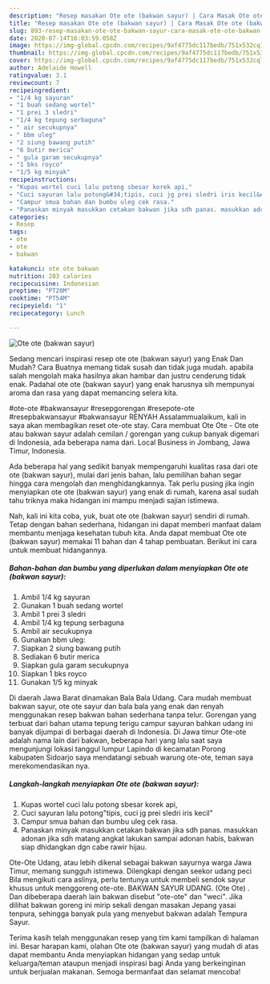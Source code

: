 ```yaml
---
description: "Resep masakan Ote ote (bakwan sayur) | Cara Masak Ote ote (bakwan sayur) Yang Enak Banget"
title: "Resep masakan Ote ote (bakwan sayur) | Cara Masak Ote ote (bakwan sayur) Yang Enak Banget"
slug: 893-resep-masakan-ote-ote-bakwan-sayur-cara-masak-ote-ote-bakwan-sayur-yang-enak-banget
date: 2020-07-14T16:03:59.058Z
image: https://img-global.cpcdn.com/recipes/9af4775dc117bedb/751x532cq70/ote-ote-bakwan-sayur-foto-resep-utama.jpg
thumbnail: https://img-global.cpcdn.com/recipes/9af4775dc117bedb/751x532cq70/ote-ote-bakwan-sayur-foto-resep-utama.jpg
cover: https://img-global.cpcdn.com/recipes/9af4775dc117bedb/751x532cq70/ote-ote-bakwan-sayur-foto-resep-utama.jpg
author: Adelaide Howell
ratingvalue: 3.1
reviewcount: 7
recipeingredient:
- "1/4 kg sayuran"
- "1 buah sedang wortel"
- "1 prei 3 sledri"
- "1/4 kg tepung serbaguna"
- " air secukupnya"
- " bbm uleg"
- "2 siung bawang putih"
- "6 butir merica"
- " gula garam secukupnya"
- "1 bks royco"
- "1/5 kg minyak"
recipeinstructions:
- "Kupas wortel cuci lalu potong sbesar korek api,"
- "Cuci sayuran lalu potong&#34;tipis, cuci jg prei sledri iris kecil&#34;"
- "Campur smua bahan dan bumbu uleg cek rasa."
- "Panaskan minyak masukkan cetakan bakwan jika sdh panas. masukkan adonan jika sdh matang angkat lakukan sampai adonan habis, bakwan siap dhidangkan dgn cabe rawir hijau."
categories:
- Resep
tags:
- ote
- ote
- bakwan

katakunci: ote ote bakwan 
nutrition: 283 calories
recipecuisine: Indonesian
preptime: "PT20M"
cooktime: "PT54M"
recipeyield: "1"
recipecategory: Lunch

---
```



![Ote ote (bakwan sayur)](https://img-global.cpcdn.com/recipes/9af4775dc117bedb/751x532cq70/ote-ote-bakwan-sayur-foto-resep-utama.jpg)

Sedang mencari inspirasi resep ote ote (bakwan sayur) yang Enak Dan Mudah? Cara Buatnya memang tidak susah dan tidak juga mudah. apabila salah mengolah maka hasilnya akan hambar dan justru cenderung tidak enak. Padahal ote ote (bakwan sayur) yang enak harusnya sih mempunyai aroma dan rasa yang dapat memancing selera kita.

#ote-ote #bakwansayur #resepgorengan #resepote-ote #resepbakwansayur #bakwansayur RENYAH Assalammualaikum, kali in saya akan membagikan reset ote-ote stay. Cara membuat Ote Ote - Ote ote atau bakwan sayur adalah cemilan / gorengan yang cukup banyak digemari di Indonesia, ada beberapa nama dari. Local Business in Jombang, Jawa Timur, Indonesia.

Ada beberapa hal yang sedikit banyak mempengaruhi kualitas rasa dari ote ote (bakwan sayur), mulai dari jenis bahan, lalu pemilihan bahan segar hingga cara mengolah dan menghidangkannya. Tak perlu pusing jika ingin menyiapkan ote ote (bakwan sayur) yang enak di rumah, karena asal sudah tahu triknya maka hidangan ini mampu menjadi sajian istimewa.


Nah, kali ini kita coba, yuk, buat ote ote (bakwan sayur) sendiri di rumah. Tetap dengan bahan sederhana, hidangan ini dapat memberi manfaat dalam membantu menjaga kesehatan tubuh kita. Anda dapat membuat Ote ote (bakwan sayur) memakai 11 bahan dan 4 tahap pembuatan. Berikut ini cara untuk membuat hidangannya.

<!--inarticleads1-->

##### Bahan-bahan dan bumbu yang diperlukan dalam menyiapkan Ote ote (bakwan sayur):

1. Ambil 1/4 kg sayuran
1. Gunakan 1 buah sedang wortel
1. Ambil 1 prei 3 sledri
1. Ambil 1/4 kg tepung serbaguna
1. Ambil  air secukupnya
1. Gunakan  bbm uleg:
1. Siapkan 2 siung bawang putih
1. Sediakan 6 butir merica
1. Siapkan  gula garam secukupnya
1. Siapkan 1 bks royco
1. Gunakan 1/5 kg minyak


Di daerah Jawa Barat dinamakan Bala Bala Udang. Cara mudah membuat bakwan sayur, ote ote sayur dan bala bala yang enak dan renyah menggunakan resep bakwan bahan sederhana tanpa telur. Gorengan yang terbuat dari bahan utama tepung terigu campur sayuran bahkan udang ini banyak dijumpai di berbagai daerah di Indonesia. Di Jawa timur Ote-ote adalah nama lain dari bakwan, beberapa hari yang lalu saat saya mengunjungi lokasi tanggul lumpur Lapindo di kecamatan Porong kabupaten Sidoarjo saya mendatangi sebuah warung ote-ote, teman saya merekomendasikan nya. 

<!--inarticleads2-->

##### Langkah-langkah menyiapkan Ote ote (bakwan sayur):

1. Kupas wortel cuci lalu potong sbesar korek api,
1. Cuci sayuran lalu potong&#34;tipis, cuci jg prei sledri iris kecil&#34;
1. Campur smua bahan dan bumbu uleg cek rasa.
1. Panaskan minyak masukkan cetakan bakwan jika sdh panas. masukkan adonan jika sdh matang angkat lakukan sampai adonan habis, bakwan siap dhidangkan dgn cabe rawir hijau.


Ote-Ote Udang, atau lebih dikenal sebagai bakwan sayurnya warga Jawa Timur, memang sungguh istimewa. Dilengkapi dengan seekor udang peci Bila mengikuti cara aslinya, perlu tentunya untuk membeli sendok sayur khusus untuk menggoreng ote-ote. BAKWAN SAYUR UDANG. (Ote Ote) . Dan dibeberapa daerah lain bakwan disebut &#34;ote-ote&#34; dan &#34;weci&#34;. Jika dilihat bakwan goreng ini mirip sekali dengan masakan Jepang yasai tenpura, sehingga banyak pula yang menyebut bakwan adalah Tempura Sayur. 

Terima kasih telah menggunakan resep yang tim kami tampilkan di halaman ini. Besar harapan kami, olahan Ote ote (bakwan sayur) yang mudah di atas dapat membantu Anda menyiapkan hidangan yang sedap untuk keluarga/teman ataupun menjadi inspirasi bagi Anda yang berkeinginan untuk berjualan makanan. Semoga bermanfaat dan selamat mencoba!

